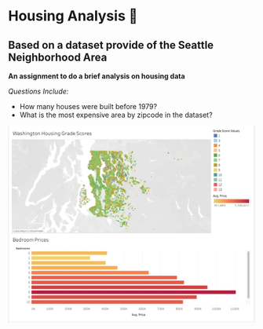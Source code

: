 # Housing Analysis :house_with_garden:
## Based on a dataset provide of the Seattle Neighborhood Area

**An assignment to do a brief analysis on housing data**

*Questions Include:*
* How many houses were built before 1979?
* What is the most expensive area by zipcode in the dataset?

![Tableau Screenshot](housing-tableau.png)
